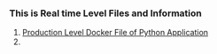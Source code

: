 ### This is Real time Level Files and Information 

1. [Production Level Docker File of Python Application](https://github.com/pranav278/DevOps_Interview_Questions/blob/main/Real%20Time%20/Docker%20File%20Demo.md)
2. 
